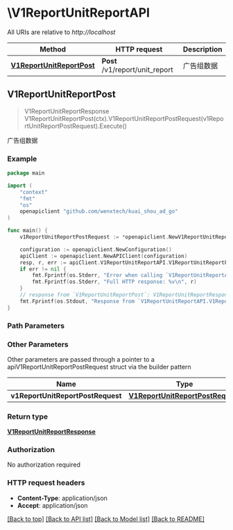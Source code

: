 # \V1ReportUnitReportAPI

All URIs are relative to *http://localhost*

Method | HTTP request | Description
------------- | ------------- | -------------
[**V1ReportUnitReportPost**](V1ReportUnitReportAPI.md#V1ReportUnitReportPost) | **Post** /v1/report/unit_report | 广告组数据



## V1ReportUnitReportPost

> V1ReportUnitReportResponse V1ReportUnitReportPost(ctx).V1ReportUnitReportPostRequest(v1ReportUnitReportPostRequest).Execute()

广告组数据



### Example

```go
package main

import (
	"context"
	"fmt"
	"os"
	openapiclient "github.com/wenxtech/kuai_shou_ad_go"
)

func main() {
	v1ReportUnitReportPostRequest := *openapiclient.NewV1ReportUnitReportPostRequest(int64(123), "StartDate_example", "EndDate_example", int64(123), int64(123)) // V1ReportUnitReportPostRequest |  (optional)

	configuration := openapiclient.NewConfiguration()
	apiClient := openapiclient.NewAPIClient(configuration)
	resp, r, err := apiClient.V1ReportUnitReportAPI.V1ReportUnitReportPost(context.Background()).V1ReportUnitReportPostRequest(v1ReportUnitReportPostRequest).Execute()
	if err != nil {
		fmt.Fprintf(os.Stderr, "Error when calling `V1ReportUnitReportAPI.V1ReportUnitReportPost``: %v\n", err)
		fmt.Fprintf(os.Stderr, "Full HTTP response: %v\n", r)
	}
	// response from `V1ReportUnitReportPost`: V1ReportUnitReportResponse
	fmt.Fprintf(os.Stdout, "Response from `V1ReportUnitReportAPI.V1ReportUnitReportPost`: %v\n", resp)
}
```

### Path Parameters



### Other Parameters

Other parameters are passed through a pointer to a apiV1ReportUnitReportPostRequest struct via the builder pattern


Name | Type | Description  | Notes
------------- | ------------- | ------------- | -------------
 **v1ReportUnitReportPostRequest** | [**V1ReportUnitReportPostRequest**](V1ReportUnitReportPostRequest.md) |  | 

### Return type

[**V1ReportUnitReportResponse**](V1ReportUnitReportResponse.md)

### Authorization

No authorization required

### HTTP request headers

- **Content-Type**: application/json
- **Accept**: application/json

[[Back to top]](#) [[Back to API list]](../README.md#documentation-for-api-endpoints)
[[Back to Model list]](../README.md#documentation-for-models)
[[Back to README]](../README.md)

